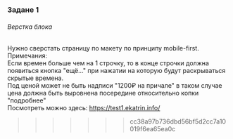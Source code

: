 
### Задане 1  
###### Верстка блока  
Нужно сверстать страницу по макету по принципу mobile-first.  
Примечания:  
Если времен больше чем на 1 строчку, то в конце строчки должна появиться кнопка "ещё..." при нажатии на которую будут раскрываться скрытые времена.  
Под ценой может не быть надписи "1200₽ на причале" в таком случае цена должна быть выровнена посередине относительно копки "подробнее"  
Посмотреть можно здесь: https://test1.ekatrin.info/
>>>>>>> cc38a97b736dbd56bf5d2cc7a10019f6ea65ea0c
